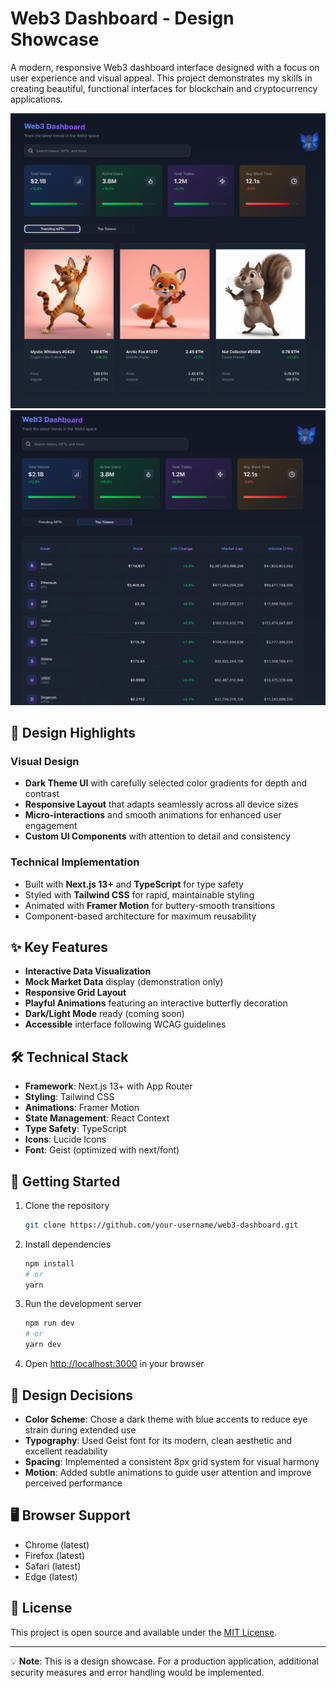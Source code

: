 # Web3 Dashboard - Design Showcase

A modern, responsive Web3 dashboard interface designed with a focus on user experience and visual appeal. This project demonstrates my skills in creating beautiful, functional interfaces for blockchain and cryptocurrency applications.

![Web3 Dashboard Screenshot](public/img/web3dashboard1.png)
![Web3 Dashboard Screenshot](public/img/web3dashboard2.png)


## 🎨 Design Highlights

### Visual Design
- **Dark Theme UI** with carefully selected color gradients for depth and contrast
- **Responsive Layout** that adapts seamlessly across all device sizes
- **Micro-interactions** and smooth animations for enhanced user engagement
- **Custom UI Components** with attention to detail and consistency

### Technical Implementation
- Built with **Next.js 13+** and **TypeScript** for type safety
- Styled with **Tailwind CSS** for rapid, maintainable styling
- Animated with **Framer Motion** for buttery-smooth transitions
- Component-based architecture for maximum reusability

## ✨ Key Features

- **Interactive Data Visualization**
- **Mock Market Data** display (demonstration only)
- **Responsive Grid Layout**
- **Playful Animations** featuring an interactive butterfly decoration
- **Dark/Light Mode** ready (coming soon)
- **Accessible** interface following WCAG guidelines

## 🛠️ Technical Stack

- **Framework**: Next.js 13+ with App Router
- **Styling**: Tailwind CSS
- **Animations**: Framer Motion
- **State Management**: React Context
- **Type Safety**: TypeScript
- **Icons**: Lucide Icons
- **Font**: Geist (optimized with next/font)

## 🚀 Getting Started

1. Clone the repository
   ```bash
   git clone https://github.com/your-username/web3-dashboard.git
   ```

2. Install dependencies
   ```bash
   npm install
   # or
   yarn
   ```

3. Run the development server
   ```bash
   npm run dev
   # or
   yarn dev
   ```

4. Open [http://localhost:3000](http://localhost:3000) in your browser

## 🎯 Design Decisions

- **Color Scheme**: Chose a dark theme with blue accents to reduce eye strain during extended use
- **Typography**: Used Geist font for its modern, clean aesthetic and excellent readability
- **Spacing**: Implemented a consistent 8px grid system for visual harmony
- **Motion**: Added subtle animations to guide user attention and improve perceived performance

## 🖥️ Browser Support

- Chrome (latest)
- Firefox (latest)
- Safari (latest)
- Edge (latest)

## 📝 License

This project is open source and available under the [MIT License](LICENSE).

---

💡 **Note**: This is a design showcase. For a production application, additional security measures and error handling would be implemented.


